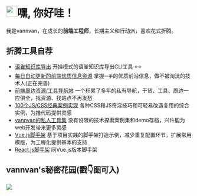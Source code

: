 <h1 align="left"><img src="https://raw.githubusercontent.com/iampavangandhi/iampavangandhi/master/gifs/Hi.gif" width="30px">嘿, 你好哇！</h1>

<p>
  我是vannvan，在成长的<b>前端工程师</b>，长期主义和行动派，喜欢花式折腾。
</p>


## 折腾工具自荐

- [语雀知识库导出](https://github.com/vannvan/yuque-tools) 开挂模式的语雀知识库导出CLI工具 ⭐️⭐️ 
- [每日自动更新的前端优质信息资源](https://github.com/vannvan/high-quality-fe-resources/tree/main) 掌握`一手`的优质前沿信息，做不被淘汰的技术人(正在完善)  
- [前端周边资源/工具导航站](https://github.com/vannvan/adoerww/tree/master/nav-refactor) 一个积累了多年的私有导航，干货、工具、周边一应俱全，找资源、找站点不再发愁  
- [100个JS/CSS经典案例实现](https://vannvan.github.io/web-explore-demo/) 各种CSS和JS奇淫技巧和可轻易改造复用的综合实例，为撸代码提供灵感  
- [vannvan的私人工具集](https://github.com/vannvan/adoerww) 没有设限的技术探索案例集和demo存档，兴许能为web开发带来更多灵感  
- [Vue.js脚手架](https://github.com/vannvan/wwvue-cli) 基于项目实践的脚手架打造示例，减少重复配置环节，扩展常用模版，为工程化提供基本的支持  
- [React.js脚手架](https://github.com/vannvan/react-easy-cli) 同Vue.js版本脚手架  

## vannvan's秘密花园(戳👇图可入)
<a href="https://www.yuque.com/vannvan" target="_blank"><img src="https://p.ipic.vip/r894ol.png"></a>
